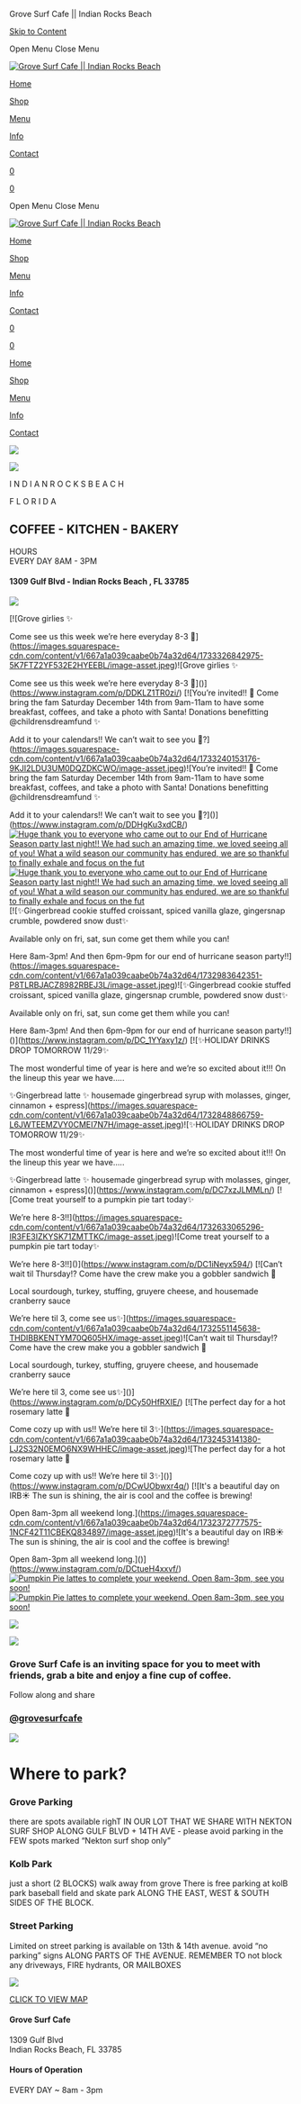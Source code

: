 Grove Surf Cafe || Indian Rocks Beach



[Skip to Content](#page)


Open Menu
Close Menu



[![Grove Surf Cafe || Indian Rocks Beach](//images.squarespace-cdn.com/content/v1/667a1a039caabe0b74a32d64/006d8c25-0fbe-49a8-8e53-d3ddcb6d043d/grove-surf-cafe-irb-pelican-orange.png?format=1500w)](/)

[Home](/)

[Shop](/shop)

[Menu](/menu)

[Info](/info)

[Contact](/contact)

[0](/cart)

[0](/cart)

Open Menu
Close Menu

[![Grove Surf Cafe || Indian Rocks Beach](//images.squarespace-cdn.com/content/v1/667a1a039caabe0b74a32d64/006d8c25-0fbe-49a8-8e53-d3ddcb6d043d/grove-surf-cafe-irb-pelican-orange.png?format=1500w)](/)

[Home](/)

[Shop](/shop)

[Menu](/menu)

[Info](/info)

[Contact](/contact)

[0](/cart)

[0](/cart)

[Home](/)

[Shop](/shop)

[Menu](/menu)

[Info](/info)

[Contact](/contact)



![](https://images.squarespace-cdn.com/content/v1/667a1a039caabe0b74a32d64/42db40aa-4236-4bc5-932c-f4faa19eb37c/Grove-HighlightReelCovers-04.png)

![](https://images.squarespace-cdn.com/content/v1/667a1a039caabe0b74a32d64/fcb8a658-bc6e-47dc-812c-f6312554715e/grove-surf-cafe-irb-front-logo.png)

I N D I A N R O C K S B E A C H

F L O R I D A

COFFEE - KITCHEN - BAKERY
-------------------------

HOURS  
EVERY DAY 8AM - 3PM

#### 1309 Gulf Blvd - Indian Rocks Beach , FL 33785

![](https://images.squarespace-cdn.com/content/v1/667a1a039caabe0b74a32d64/be1fbfa8-6e1b-41f5-9ee3-5353486811ce/Grove-Orange-11.png)

[![Grove girlies ✨

Come see us this week we&rsquo;re here everyday 8-3 🎄](https://images.squarespace-cdn.com/content/v1/667a1a039caabe0b74a32d64/1733326842975-5K7FTZ2YF532E2HYEEBL/image-asset.jpeg)![Grove girlies ✨

Come see us this week we&rsquo;re here everyday 8-3 🎄]()](https://www.instagram.com/p/DDKLZ1TR0zi/)
[![You&rsquo;re invited!! 🎄
Come bring the fam Saturday December 14th from 9am-11am to have some breakfast, coffees, and take a photo with Santa! Donations benefitting @childrensdreamfund ✨

Add it to your calendars!! We can&rsquo;t wait to see you 🎅?](https://images.squarespace-cdn.com/content/v1/667a1a039caabe0b74a32d64/1733240153176-9KJI2LDU3UM0DQZDKCWO/image-asset.jpeg)![You&rsquo;re invited!! 🎄
Come bring the fam Saturday December 14th from 9am-11am to have some breakfast, coffees, and take a photo with Santa! Donations benefitting @childrensdreamfund ✨

Add it to your calendars!! We can&rsquo;t wait to see you 🎅?]()](https://www.instagram.com/p/DDHgKu3xdCB/)
[![Huge thank you to everyone who came out to our End of Hurricane Season party last night!! We had such an amazing time, we loved seeing all of you! What a wild season our community has endured, we are so thankful to finally exhale and focus on the fut](https://images.squarespace-cdn.com/content/v1/667a1a039caabe0b74a32d64/1733096545769-GT9YVC7R94YZGSZJ55J1/image-asset.jpeg)![Huge thank you to everyone who came out to our End of Hurricane Season party last night!! We had such an amazing time, we loved seeing all of you! What a wild season our community has endured, we are so thankful to finally exhale and focus on the fut]()](https://www.instagram.com/p/DDDQKj3xzNc/)
[![✨Gingerbread cookie stuffed croissant, spiced vanilla glaze, gingersnap crumble, powdered snow dust✨

Available only on fri, sat, sun come get them while you can! 

Here 8am-3pm! And then 6pm-9pm for our end of hurricane season party!!](https://images.squarespace-cdn.com/content/v1/667a1a039caabe0b74a32d64/1732983642351-P8TLRBJACZ8982RBEJ3L/image-asset.jpeg)![✨Gingerbread cookie stuffed croissant, spiced vanilla glaze, gingersnap crumble, powdered snow dust✨

Available only on fri, sat, sun come get them while you can! 

Here 8am-3pm! And then 6pm-9pm for our end of hurricane season party!!]()](https://www.instagram.com/p/DC_1YYaxy1z/)
[![✨HOLIDAY DRINKS DROP TOMORROW 11/29✨

The most wonderful time of year is here and we&rsquo;re so excited about it!!! On the lineup this year we have&hellip;..

✨Gingerbread latte ✨
housemade gingerbread syrup with molasses, ginger, cinnamon + espress](https://images.squarespace-cdn.com/content/v1/667a1a039caabe0b74a32d64/1732848866759-L6JWTEEMZVY0CMEI7N7H/image-asset.jpeg)![✨HOLIDAY DRINKS DROP TOMORROW 11/29✨

The most wonderful time of year is here and we&rsquo;re so excited about it!!! On the lineup this year we have&hellip;..

✨Gingerbread latte ✨
housemade gingerbread syrup with molasses, ginger, cinnamon + espress]()](https://www.instagram.com/p/DC7xzJLMMLn/)
[![Come treat yourself to a pumpkin pie tart today✨

We&rsquo;re here 8-3!!](https://images.squarespace-cdn.com/content/v1/667a1a039caabe0b74a32d64/1732633065296-IR3FE3IZKYSK71ZMTTKC/image-asset.jpeg)![Come treat yourself to a pumpkin pie tart today✨

We&rsquo;re here 8-3!!]()](https://www.instagram.com/p/DC1iNeyx594/)
[![Can&rsquo;t wait til Thursday!? Come have the crew make you a gobbler sandwich 🦃

Local sourdough, turkey, stuffing, gruyere cheese, and housemade cranberry sauce 

We&rsquo;re here til 3, come see us✨](https://images.squarespace-cdn.com/content/v1/667a1a039caabe0b74a32d64/1732551145638-THDIBBKENTYM70Q605HX/image-asset.jpeg)![Can&rsquo;t wait til Thursday!? Come have the crew make you a gobbler sandwich 🦃

Local sourdough, turkey, stuffing, gruyere cheese, and housemade cranberry sauce 

We&rsquo;re here til 3, come see us✨]()](https://www.instagram.com/p/DCy50HfRXIE/)
[![The perfect day for a hot rosemary latte 🌿

Come cozy up with us!! We&rsquo;re here til 3✨](https://images.squarespace-cdn.com/content/v1/667a1a039caabe0b74a32d64/1732453141380-LJ2S32N0EMO6NX9WHHEC/image-asset.jpeg)![The perfect day for a hot rosemary latte 🌿

Come cozy up with us!! We&rsquo;re here til 3✨]()](https://www.instagram.com/p/DCwUObwxr4q/)
[![It's a beautiful day on IRB☀️ The sun is shining, the air is cool and the coffee is brewing! 

Open 8am-3pm all weekend long.](https://images.squarespace-cdn.com/content/v1/667a1a039caabe0b74a32d64/1732372777575-1NCF42T11CBEKQ834897/image-asset.jpeg)![It's a beautiful day on IRB☀️ The sun is shining, the air is cool and the coffee is brewing! 

Open 8am-3pm all weekend long.]()](https://www.instagram.com/p/DCtueH4xxvf/)
[![Pumpkin Pie lattes to complete your weekend.  Open 8am-3pm, see you soon!](https://images.squarespace-cdn.com/content/v1/667a1a039caabe0b74a32d64/1731856865825-DIXD96FQ6HCYUTD02CJY/image-asset.jpeg)![Pumpkin Pie lattes to complete your weekend.  Open 8am-3pm, see you soon!]()](https://www.instagram.com/p/DCeXZ86R4Kt/)

![](https://images.squarespace-cdn.com/content/v1/667a1a039caabe0b74a32d64/bdef072f-ea40-4849-8710-96357f4ddfe5/Grove-Leaf-10.png)

![](https://images.squarespace-cdn.com/content/v1/667a1a039caabe0b74a32d64/561b4918-abff-4595-9762-9dffe001718f/Grove-PlayfulType-10.png)

### Grove Surf Cafe is an inviting space for you to meet with friends, grab a bite and enjoy a fine cup of coffee.

Follow along and share

### [@grovesurfcafe](https://www.instagram.com/govesurfcafe)

![](https://images.squarespace-cdn.com/content/v1/667a1a039caabe0b74a32d64/006d8c25-0fbe-49a8-8e53-d3ddcb6d043d/grove-surf-cafe-irb-pelican-orange.png)

Where to park?
==============

### Grove Parking

there are spots available righT IN OUR LOT THAT WE SHARE WITH NEKTON SURF SHOP ALONG GULF BLVD + 14TH AVE - please avoid parking in the FEW spots marked “Nekton surf shop only”

### Kolb Park

just a short (2 BLOCKS) walk away from grove There is free parking at kolB park baseball field and skate park ALONG THE EAST, WEST & SOUTH SIDES OF THE BLOCK.

### Street Parking

Limited on street parking is available on 13th & 14th avenue. avoid “no parking” signs ALONG PARTS OF THE AVENUE. REMEMBER TO not block any driveways, FIRE hydrants, OR MAILBOXES

![](https://images.squarespace-cdn.com/content/v1/667a1a039caabe0b74a32d64/15736f0e-bb20-45ac-9868-72c5e632328e/grove-surf-cafe-irb-parking.png)

[CLICK TO VIEW MAP](/s/grove-surf-cafe-irb-parking.png)



#### Grove Surf Cafe

1309 Gulf Blvd  
Indian Rocks Beach, FL 33785

#### Hours of Operation

EVERY DAY ~ 8am - 3pm